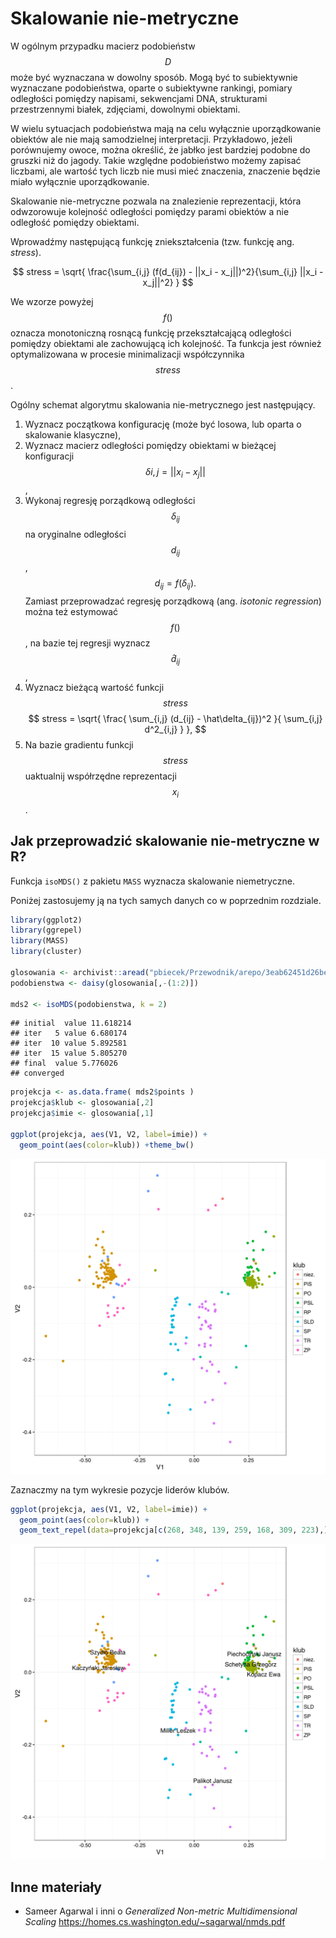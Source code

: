 # Skalowanie nie-metryczne

W ogólnym przypadku macierz podobieństw $$D$$ może być wyznaczana w dowolny sposób. Mogą być to subiektywnie wyznaczane podobieństwa, oparte o subiektywne rankingi, pomiary odległości pomiędzy napisami, sekwencjami DNA, strukturami przestrzennymi białek, zdjęciami, dowolnymi obiektami.

W wielu sytuacjach podobieństwa mają na celu wyłącznie uporządkowanie obiektów ale nie mają samodzielnej interpretacji. Przykładowo, jeżeli porównujemy owoce, można określić, że jabłko jest bardziej podobne do gruszki niż do jagody. Takie względne podobieństwo możemy zapisać liczbami, ale wartość tych liczb nie musi mieć znaczenia, znaczenie będzie miało wyłącznie uporządkowanie. 

Skalowanie nie-metryczne pozwala na znalezienie reprezentacji, która odwzorowuje kolejność odległości pomiędzy parami obiektów a nie odległość pomiędzy obiektami. 

Wprowadźmy następującą funkcję zniekształcenia (tzw. funkcję ang. *stress*).

$$
stress = \sqrt{ \frac{\sum_{i,j} (f(d_{ij}) - ||x_i - x_j||)^2}{\sum_{i,j}  ||x_i - x_j||^2} }
$$

We wzorze powyżej $$f()$$ oznacza monotoniczną rosnącą funkcję przekształcającą odległości pomiędzy obiektami ale zachowującą ich kolejność. Ta funkcja jest również optymalizowana w procesie minimalizacji współczynnika $$stress$$.

Ogólny schemat algorytmu skalowania nie-metrycznego jest następujący.

1. Wyznacz początkowa konfigurację (może być losowa, lub oparta o skalowanie klasyczne),
2. Wyznacz macierz odległości pomiędzy obiektami w bieżącej konfiguracji $$\delta{i,j} = ||x_i - x_j||$$,
3. Wykonaj regresję porządkową odległości $$\delta_{ij}$$ na oryginalne odległości $$d_{ij}$$,
$$
d_{ij} = f( \delta_{ij} ).
$$
Zamiast przeprowadzać regresję porządkową (ang. *isotonic regression*) można też estymować $$f()$$, na bazie tej regresji wyznacz $$\hat d_{ij}$$,
4. Wyznacz bieżącą wartość funkcji $$stress$$
$$
stress = \sqrt{ \frac{ \sum_{i,j} (d_{ij} - \hat\delta_{ij})^2 }{ \sum_{i,j} d^2_{i,j} } },
$$
5. Na bazie gradientu funkcji $$stress$$ uaktualnij współrzędne reprezentacji $$x_i$$. 


## Jak przeprowadzić skalowanie nie-metryczne w R?

Funkcja `isoMDS()` z pakietu `MASS` wyznacza skalowanie niemetryczne.

Poniżej zastosujemy ją na tych samych danych co w poprzednim rozdziale.


```r
library(ggplot2)
library(ggrepel)
library(MASS)
library(cluster)

glosowania <- archivist::aread("pbiecek/Przewodnik/arepo/3eab62451d26be6d14fe99dda69675ca")
podobienstwa <- daisy(glosowania[,-(1:2)])

mds2 <- isoMDS(podobienstwa, k = 2)
```

```
## initial  value 11.618214 
## iter   5 value 6.680174
## iter  10 value 5.892581
## iter  15 value 5.805270
## final  value 5.776026 
## converged
```

```r
projekcja <- as.data.frame( mds2$points )
projekcja$klub <- glosowania[,2]
projekcja$imie <- glosowania[,1]

ggplot(projekcja, aes(V1, V2, label=imie)) + 
  geom_point(aes(color=klub)) +theme_bw()
```

![plot of chunk glosowania3](figure/glosowania3-1.svg)

Zaznaczmy na tym wykresie pozycje liderów klubów.


```r
ggplot(projekcja, aes(V1, V2, label=imie)) + 
  geom_point(aes(color=klub)) +
  geom_text_repel(data=projekcja[c(268, 348, 139, 259, 168, 309, 223),]) +theme_bw()
```

![plot of chunk glosowania4](figure/glosowania4-1.svg)

## Inne materiały

* Sameer Agarwal i inni o *Generalized Non-metric Multidimensional Scaling* https://homes.cs.washington.edu/~sagarwal/nmds.pdf



